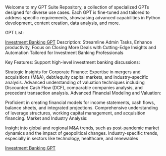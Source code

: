 Welcome to my GPT Suite Repository, a collection of specialized GPTs designed for diverse use cases. Each GPT is fine-tuned and tailored to address specific requirements, showcasing advanced capabilities in Python development, content creation, data analysis, and more.

GPT List: 

[Investment Banking GPT](https://chatgpt.com/g/g-6746271f12f08191adcf8730f52f26e9-investment-banking-gpt-less-admin-more-deals)
Description: Streamline Admin Tasks, Enhance productivity, Focus on Closing More Deals with Cutting-Edge Insights and Automation Tailored for Investment Banking Professionals

Key Features: Support high-level investment banking discussions:

Strategic Insights for Corporate Finance:
Expertise in mergers and acquisitions (M&A), debt/equity capital markets, and industry-specific analysis.
Advanced understanding of valuation techniques including Discounted Cash Flow (DCF), comparable companies analysis, and precedent transaction analysis​​.
Advanced Financial Modeling and Valuation:

Proficient in creating financial models for income statements, cash flows, balance sheets, and integrated projections​.
Comprehensive understanding of leverage structures, working capital management, and acquisition financing.
Market and Industry Analysis:

Insight into global and regional M&A trends, such as post-pandemic market dynamics and the impact of geopolitical changes​​.
Industry-specific trends, especially in sectors like technology, healthcare, and renewables​​

[Investment Banking GPT](https://chatgpt.com/g/g-6746271f12f08191adcf8730f52f26e9-investment-banking-gpt-less-admin-more-deals)
